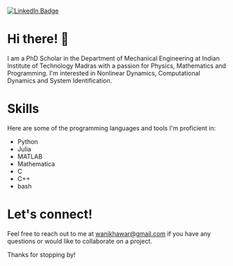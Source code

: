 [![LinkedIn Badge](https://img.shields.io/badge/Linked-In-blue)](https://www.linkedin.com/in/wanikhawar/)

# Hi there! 👋

I am a PhD Scholar in the Department of Mechanical Engineering at Indian Institute of Technology Madras with a passion for Physics, Mathematics and Programming. 
I'm interested in  Nonlinear Dynamics, Computational Dynamics and System Identification.

# Skills
Here are some of the programming languages and tools I'm proficient in:
- Python
- Julia
- MATLAB
- Mathematica
- C
- C++
- bash

# Let's connect!
Feel free to reach out to me at wanikhawar@gmail.com if you have any questions or would like to collaborate on a project.

Thanks for stopping by!
